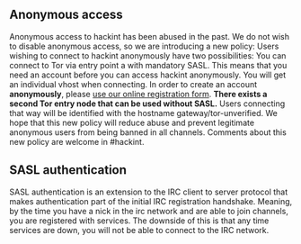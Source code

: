 ## Anonymous access

Anonymous access to hackint has been abused in the past. We do not wish to disable anonymous access, so we are introducing a new policy: Users wishing to connect to hackint anonymously have two possibilities: You can connect to Tor via entry point a with mandatory SASL. This means that you need an account before you can access hackint anonymously. You will get an individual vhost when connecting. In order to create an account **anonymously**, please [use our online registration form](http://lechuck.hackint.org/hashcash/). **There exists a second Tor entry node that can be used without SASL.** Users connecting that way will be identified with the hostname gateway/tor-unverified. We hope that this new policy will reduce abuse and prevent legitimate anonymous users from being banned in all channels.
Comments about this new policy are welcome in #hackint.


## SASL authentication

SASL authentication is an extension to the IRC client to server protocol that makes authentication part of the initial IRC registration handshake. Meaning, by the time you have a nick in the irc network and are able to join channels, you are registered with services. The downside of this is that any time services are down, you will not be able to connect to the IRC network.
